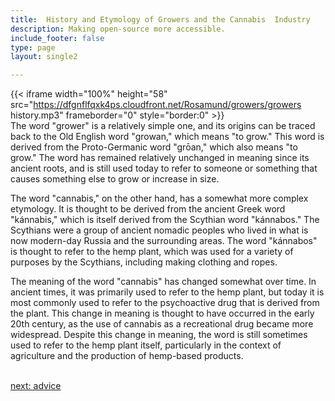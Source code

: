 ```yaml
---
title:  History and Etymology of Growers and the Cannabis  Industry
description: Making open-source more accessible.
include_footer: false
type: page
layout: single2

---
```


{{< iframe width="100%" height="58" src="https://dfgnflfqxk4ps.cloudfront.net/Rosamund/growers/growers history.mp3" frameborder="0" style="border:0" >}}<br>
The word "grower" is a relatively simple one, and its origins can be traced back to the Old English word "growan," which means "to grow." This word is derived from the Proto-Germanic word "grōan," which also means "to grow." The word has remained relatively unchanged in meaning since its ancient roots, and is still used today to refer to someone or something that causes something else to grow or increase in size.

The word "cannabis," on the other hand, has a somewhat more complex etymology. It is thought to be derived from the ancient Greek word "kánnabis," which is itself derived from the Scythian word "kánnabos." The Scythians were a group of ancient nomadic peoples who lived in what is now modern-day Russia and the surrounding areas. The word "kánnabos" is thought to refer to the hemp plant, which was used for a variety of purposes by the Scythians, including making clothing and ropes.

The meaning of the word "cannabis" has changed somewhat over time. In ancient times, it was primarily used to refer to the hemp plant, but today it is most commonly used to refer to the psychoactive drug that is derived from the plant. This change in meaning is thought to have occurred in the early 20th century, as the use of cannabis as a recreational drug became more widespread. Despite this change in meaning, the word is still sometimes used to refer to the hemp plant itself, particularly in the context of agriculture and the production of hemp-based products.

<br>
<a href="https://insights.workdojos.com/growers/advice">next: advice</a>
<br>
</p>